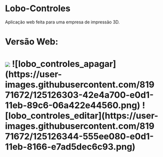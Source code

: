 
# Lobo-Controles
Aplicação web feita para uma empresa de impressão 3D.
<h1>Versão Web:<h1>
<img src = "[lobo_controles](https://user-images.githubusercontent.com/81971672/125126001-d8cc0200-e0d0-11eb-8dc9-98dc79966406.png)">
![lobo_controles_apagar](https://user-images.githubusercontent.com/81971672/125126303-42e4a700-e0d1-11eb-89c6-06a422e44560.png)
![lobo_controles_editar](https://user-images.githubusercontent.com/81971672/125126344-555ee080-e0d1-11eb-8166-e7ad5dec6c93.png)

